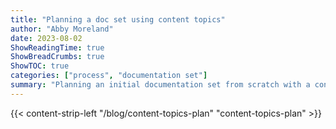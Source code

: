 ```yaml
---
title: "Planning a doc set using content topics"
author: "Abby Moreland"
date: 2023-08-02
ShowReadingTime: true
ShowBreadCrumbs: true
ShowTOC: true
categories: ["process", "documentation set"]
summary: "Planning an initial documentation set from scratch with a content topics plan."
---
```


{{< content-strip-left "/blog/content-topics-plan" "content-topics-plan" >}}